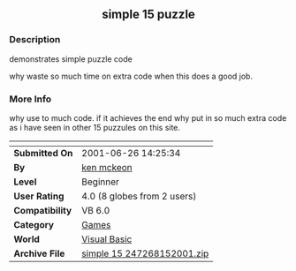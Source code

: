 ﻿<div align="center">

## simple 15 puzzle


</div>

### Description

demonstrates simple puzzle code

why waste so much time on extra code when this does a good job.
 
### More Info
 
why use to much code. if it achieves the end why put in so much extra code as i have seen in other 15 puzzules on this site.


<span>             |<span>
---                |---
**Submitted On**   |2001-06-26 14:25:34
**By**             |[ken mckeon](https://github.com/Planet-Source-Code/PSCIndex/blob/master/ByAuthor/ken-mckeon.md)
**Level**          |Beginner
**User Rating**    |4.0 (8 globes from 2 users)
**Compatibility**  |VB 6\.0
**Category**       |[Games](https://github.com/Planet-Source-Code/PSCIndex/blob/master/ByCategory/games__1-38.md)
**World**          |[Visual Basic](https://github.com/Planet-Source-Code/PSCIndex/blob/master/ByWorld/visual-basic.md)
**Archive File**   |[simple 15 247268152001\.zip](https://github.com/Planet-Source-Code/ken-mckeon-simple-15-puzzle__1-26248/archive/master.zip)








